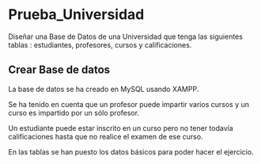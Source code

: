 # Prueba_Universidad

Diseñar una Base de Datos de una Universidad que tenga las siguientes tablas : estudiantes, profesores, cursos y calificaciones.

## Crear Base de datos
La base de datos se ha creado en MySQL usando XAMPP.  

Se ha tenido en cuenta que un profesor puede impartir varios cursos y un curso es impartido por un sólo profesor.  

Un estudiante puede estar inscrito en un curso pero no tener todavía calificaciones hasta que no realice el examen de ese curso.  

En las tablas se han puesto los datos básicos para poder hacer el ejercicio.  


